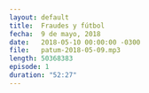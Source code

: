 ```yaml
---
layout: default
title:  Fraudes y fútbol
fecha:  9 de mayo, 2018
date:   2018-05-10 00:00:00 -0300
file:   patum-2018-05-09.mp3
length: 50368383
episode: 1
duration: "52:27"
---
```

